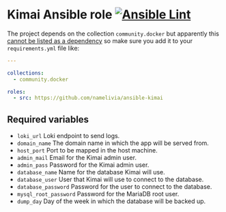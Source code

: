 # Kimai Ansible role [![Ansible Lint](https://github.com/namelivia/ansible-kimai/actions/workflows/ansible-lint.yml/badge.svg)](https://github.com/namelivia/ansible-kimai/actions/workflows/ansible-lint.yml)

The project depends on the collection `community.docker` but apparently this [cannot be listed as a dependency](https://github.com/ansible/ansible/issues/62847) so make sure you add it to your `requirements.yml` file like:

```yml
---

collections:
  - community.docker

roles:
  - src: https://github.com/namelivia/ansible-kimai
```

## Required variables
 - `loki_url` Loki endpoint to send logs.
 - `domain_name` The domain name in which the app will be served from.
 - `host_port` Port to be mapped in the host machine.
 - `admin_mail` Email for the Kimai admin user.
 - `admin_pass` Password for the Kimai admin user.
 - `database_name` Name for the database Kimai will use.
 - `database_user` User that Kimai will use to connect to the database.
 - `database_password` Password for the user to connect to the database.
 - `mysql_root_password` Password for the MariaDB root user.
 - `dump_day` Day of the week in which the database will be backed up.
